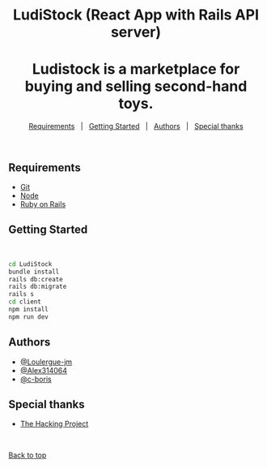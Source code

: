 <h1 align="center">LudiStock (React App with Rails API server)</h1>
<h1 align="center">Ludistock is a marketplace for buying and selling second-hand toys.</h1>

<p align="center">
  <a href="#requirements">Requirements</a> &#xa0; | &#xa0;
  <a href="#getting-started">Getting Started</a> &#xa0; | &#xa0;
  <a href="#authors">Authors</a> &#xa0; | &#xa0;
  <a href="#special-thanks">Special thanks</a>
</p>

<br>

## Requirements

- [Git](https://git-scm.com)
- [Node](https://nodejs.org/en/)
- [Ruby on Rails](https://rubyonrails.org/)

## Getting Started

<br>

```bash
cd LudiStock
bundle install
rails db:create
rails db:migrate
rails s
cd client
npm install
npm run dev
```

## Authors

- [@Loulergue-jm](https://github.com/Loulergue-jm)
- [@Alex314064](https://github.com/Alex314064)
- [@c-boris](https://github.com/c-boris)

## Special thanks

- [The Hacking Project](https://www.thehackingproject.org/)

<br>

<a href="#top">Back to top</a>
